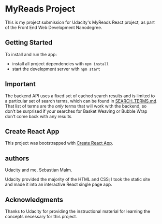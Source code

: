 # MyReads Project

This is my project submission for Udacity's MyReads React project, as part of the Front End Web Development Nanodegree.

## Getting Started

To install and run the app:

* install all project dependencies with `npm install`
* start the development server with `npm start`

## Important
The backend API uses a fixed set of cached search results and is limited to a particular set of search terms, which can be found in [SEARCH_TERMS.md](SEARCH_TERMS.md). That list of terms are the _only_ terms that will work with the backend, so don't be surprised if your searches for Basket Weaving or Bubble Wrap don't come back with any results.

## Create React App

This project was bootstrapped with [Create React App](https://github.com/facebookincubator/create-react-app).

## authors

Udacity and me, Sebastian Malm.

Udacity provided the majority of the HTML and CSS; I took the static site and made it into an interactive React single page app.

## Acknowledgments

Thanks to Udacity for providing the instructional material for learning the concepts necessary for this project.

